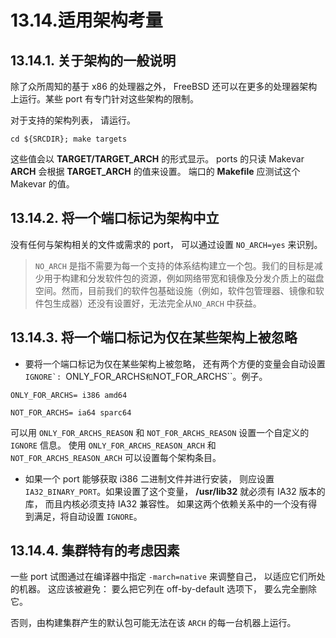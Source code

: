 # 13.14.适用架构考量


## 13.14.1. 关于架构的一般说明

除了众所周知的基于 x86 的处理器之外， FreeBSD 还可以在更多的处理器架构上运行。某些 port 有专门针对这些架构的限制。

对于支持的架构列表， 请运行。

~~~
cd ${SRCDIR}; make targets
~~~

这些值会以 **TARGET/TARGET_ARCH** 的形式显示。
ports 的只读 Makevar **ARCH** 会根据 **TARGET_ARCH** 的值来设置。
端口的 **Makefile** 应测试这个 Makevar 的值。

## 13.14.2. 将一个端口标记为架构中立

没有任何与架构相关的文件或需求的 port， 可以通过设置 ``NO_ARCH=yes`` 来识别。

>``NO_ARCH`` 是指不需要为每一个支持的体系结构建立一个包。我们的目标是减少用于构建和分发软件包的资源，例如网络带宽和镜像及分发介质上的磁盘空间。然而，目前我们的软件包基础设施（例如，软件包管理器、镜像和软件包生成器）还没有设置好，无法完全从``NO_ARCH`` 中获益。

## 13.14.3. 将一个端口标记为仅在某些架构上被忽略

* 要将一个端口标记为仅在某些架构上被忽略， 还有两个方便的变量会自动设置 ``IGNORE`: ``ONLY_FOR_ARCHS`` 和 ``NOT_FOR_ARCHS``。例子。

~~~
ONLY_FOR_ARCHS= i386 amd64
~~~

~~~
NOT_FOR_ARCHS= ia64 sparc64
~~~

可以用 ``ONLY_FOR_ARCHS_REASON`` 和 ``NOT_FOR_ARCHS_REASON`` 设置一个自定义的 ``IGNORE`` 信息。
使用 ``ONLY_FOR_ARCHS_REASON_ARCH`` 和 ``NOT_FOR_ARCHS_REASON_ARCH`` 可以设置每个架构条目。

* 如果一个 port 能够获取 i386 二进制文件并进行安装， 则应设置 ``IA32_BINARY_PORT``。如果设置了这个变量， **/usr/lib32** 就必须有 IA32 版本的库， 而且内核必须支持 IA32 兼容性。
如果这两个依赖关系中的一个没有得到满足，将自动设置 ``IGNORE``。

## 13.14.4. 集群特有的考虑因素

一些 port 试图通过在编译器中指定 ``-march=native`` 来调整自己， 以适应它们所处的机器。
这应该被避免： 要么把它列在 off-by-default 选项下， 要么完全删除它。

否则，由构建集群产生的默认包可能无法在该 ``ARCH`` 的每一台机器上运行。
